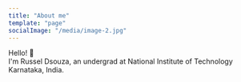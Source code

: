 ```yaml
---
title: "About me"
template: "page"
socialImage: "/media/image-2.jpg"
---
```


Hello! 👋<br/>
I'm Russel Dsouza, an undergrad at National Institute of Technology Karnataka, India.
